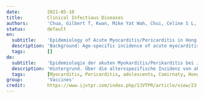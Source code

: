 ```yaml
---
date:          2021-05-10
title:         Clinical Infectious Diseases
authors:       'Chua, Gilbert T, Kwan, Mike Yat Wah, Chui, Celine S L, Smith, Robert David, Cheung, Edmund Chi-Lok, Tian, Tian, Leung, Miriam T Y, Tsao, Sabrina Siu Ling, Kan, Elaine, Ng, Wing Kei Carol, Man Chan, Victor Chi, Tai, Shuk Mui, Yu, Tak Ching, Lee, Kwok Piu, Wong, Joshua Sung Chih, Lin, Ying Kit, Shek, Chi Chiu, Leung, Agnes Sze Yin, Chow, Chit Kwong, Li, Ka Wah, Ma, Johnny, Fung, Wai Yuk, Lee, Daniel, Ng, Ming Yen, Wong, Wilfred Hing Sang, Tsang, Hing Wai, Kwok, Janette, Leung, Daniel, Chung, Kin Lai, Chow, Chun Bong, Chan, Godfrey Chi Fung, Leung, Wing Hang, To, Kelvin Kai Wang, Yuen, Kwok Yung, Lau, Yu Lung, Wong, Ian Chi Kei, Ip, Patrick'
status:        default
en:
  subtitle:    'Epidemiology of Acute Myocarditis/Pericarditis in Hong Kong Adolescents Following Comirnaty Vaccination'
  description: 'Background: Age-specific incidence of acute myocarditis/pericarditis in adolescents following Comirnaty vaccination in Asia is lacking. This study aimed to study the clinical characteristics and incidence of acute myocarditis/pericarditis among Hong Kong adolescents following Comirnaty vaccination. Methods: This is a population cohort study in Hong Kong that monitored adverse events following immunization through a pharmacovigilance system for COVID-19 vaccines. All adolescents aged between 12 and 17 years following Comirnaty vaccination were monitored under the COVID-19 vaccine Adverse Event Response and Evaluation Programme. The clinical characteristics and overall incidence of acute myocarditis/pericarditis in adolescents following Comirnaty vaccination were analysed.Results Between 14 June 2021 and 4 September 2021, 33 Chinese adolescents who developed acute myocarditis/pericarditis following Comirnaty vaccination were identified. 29 (87.88%) were males and 4 (12.12%) were females, with a median age of 15.25 years. 27 (81.82%) and 6 (18.18%) cases developed acute myocarditis/pericarditis after receiving the second and first dose, respectively. All cases are mild and required only conservative management.The overall incidence of acute myocarditis/pericarditis was 18.52 (95% Confidence Interval [CI], 11.67-29.01) per 100,000 persons vaccinated. The incidence after the first and second doses were 3.37 (95%CI 1.12-9.51) and 21.22 (95%CI 13.78-32.28 per 100,000 persons vaccinated, respectively. Among male adolescents, the incidence after the first and second doses were 5.57 (95% CI 2.38-12.53) and 37.32 (95% CI 26.98-51.25) per 100,000 persons vaccinated. Conclusions There is a significant increase in the risk of acute myocarditis/pericarditis following Comirnaty vaccination among Chinese male adolescents, especially after the second dose.'
  tags:        []
de:
  subtitle:    'Epidemiologie der akuten Myokarditis/Perikarditis bei Jugendlichen in Hongkong nach der Komirnaty-Impfung'
  description: 'Hintergrund. Über die altersspezifische Inzidenz von akuter Myokarditis/Perikarditis bei Jugendlichen nach einer Comirnaty-Impfung in Asien gibt es keine Daten. Ziel dieser Studie war es, die klinischen Merkmale und die Häufigkeit von akuter Myokarditis/Perikarditis bei Jugendlichen in Hongkong nach einer Comirnaty-Impfung zu untersuchen. Methoden. Es handelt sich um eine bevölkerungsbezogene Kohortenstudie in Hongkong, bei der unerwünschte Ereignisse nach einer Impfung über ein Pharmakovigilanzsystem für COVID-19-Impfstoffe überwacht wurden. Alle Jugendlichen im Alter von 12 bis 17 Jahren, die eine Comirnaty-Impfung erhalten hatten, wurden im Rahmen des COVID-19-Impfstoffs im Rahmen des Programms zur Erfassung und Bewertung unerwünschter Ereignisse beobachtet. Die klinischen Merkmale und die Gesamthäufigkeit der akuten Myokarditis/Perikarditis bei Jugendlichen nach einer Comirnaty-Impfung wurden analysiert. Ergebnisse. Zwischen dem 14. Juni 2021 und dem 4. September 2021 wurden 33 chinesische Jugendliche ermittelt, die nach der Comirnaty-Impfung eine akute Myokarditis/Perikarditis entwickelten. 29 (87,88 %) waren männlich und 4 (12,12 %) weiblich, mit einem Durchschnittsalter von 15,25 Jahren. 27 (81,82 %) und 6 (18,18 %) Fälle entwickelten nach der zweiten bzw. ersten Dosis eine akute Myokarditis/Perikarditis. Die Gesamthäufigkeit der akuten Myokarditis/Perikarditis betrug 18,52 (95 % Konfidenzintervall [KI], 11,67-29,01) pro 100.000 Geimpfte. Die Inzidenz nach der ersten und zweiten Dosis betrug 3,37 (95%CI 1,12-9,51) bzw. 21,22 (95%CI 13,78-32,28) pro 100.000 Geimpfte. Bei den männlichen Jugendlichen lag die Inzidenz nach der ersten und zweiten Dosis bei 5,57 (95% CI 2,38-12,53) und 37,32 (95% CI 26,98-51,25) pro 100.000 Geimpfte. Schlussfolgerungen. Das Risiko einer akuten Myokarditis/Perikarditis ist bei chinesischen männlichen Jugendlichen nach einer Comirnaty-Impfung deutlich erhöht, insbesondere nach der zweiten Dosis.' 
  tags:        [Myocarditis, Pericarditis, adolescents, Comirnaty, Hong Kong]
group:         'Vaccines'
credit:        https://www.ijvtpr.com/index.php/IJVTPR/article/view/23
---
```

